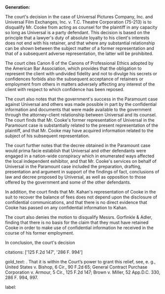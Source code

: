 **Generation:**

 <answer>

The court's decision in the case of Universal Pictures Company, Inc. and Universal Film Exchanges, Inc. v. T.C. Theatre Corporation (75-213) is to disqualify Mr. Cooke from acting as counsel for the plaintiff in any capacity so long as Universal is a party defendant. This decision is based on the principle that a lawyer's duty of absolute loyalty to his client's interests does not end with his retainer, and that where any substantial relationship can be shown between the subject matter of a former representation and that of a subsequent adverse representation, the latter will be prohibited.

The court cites Canon 6 of the Canons of Professional Ethics adopted by the American Bar Association, which provides that the obligation to represent the client with undivided fidelity and not to divulge his secrets or confidences forbids also the subsequent acceptance of retainers or employment from others in matters adversely affecting any interest of the client with respect to which confidence has been reposed.

The court also notes that the government's success in the Paramount case against Universal and others was made possible in part by the confidential information and documents that were made available to the government through the attorney-client relationship between Universal and its counsel. The court finds that Mr. Cooke's former representation of Universal in the Paramount case is substantially related to the present representation of the plaintiff, and that Mr. Cooke may have acquired information related to the subject of his subsequent representation.

The court further notes that the decree obtained in the Paramount case would prima facie establish that Universal and other defendants were engaged in a nation-wide conspiracy which in enumerated ways affected the local independent exhibitor, and that Mr. Cooke's services on behalf of Universal in the Paramount case included the preparation, drafting, presentation and argument in support of the findings of fact, conclusions of law and decree proposed by Universal, as well as opposition to those offered by the government and some of the other defendants.

In addition, the court finds that Mr. Kahan's representation of Cooke in the suit to recover the balance of fees does not depend upon the disclosure of confidential communications, and that there is no direct evidence that Cooke has passed on any confidential information to Kahan.

The court also denies the motion to disqualify Messrs. Gorfinkle & Adler, finding that there is no basis for the claim that they must have retained Cooke in order to make use of confidential information he received in the course of his former employment.

In conclusion, the court's decision

citations: ['125 F.2d 147', '286 F. 994']

gold_text: . That it is within the Court’s power to grant this relief, see, e. g., United States v. Bishop, 6 Cir., 90 F.2d 65; General Contract Purchase Corporation v. Armour, 5 Cir., 125 F.2d 147; Brown v. Miller, 52 App.D.C. 330, 286 F. 994, 997.

label: 